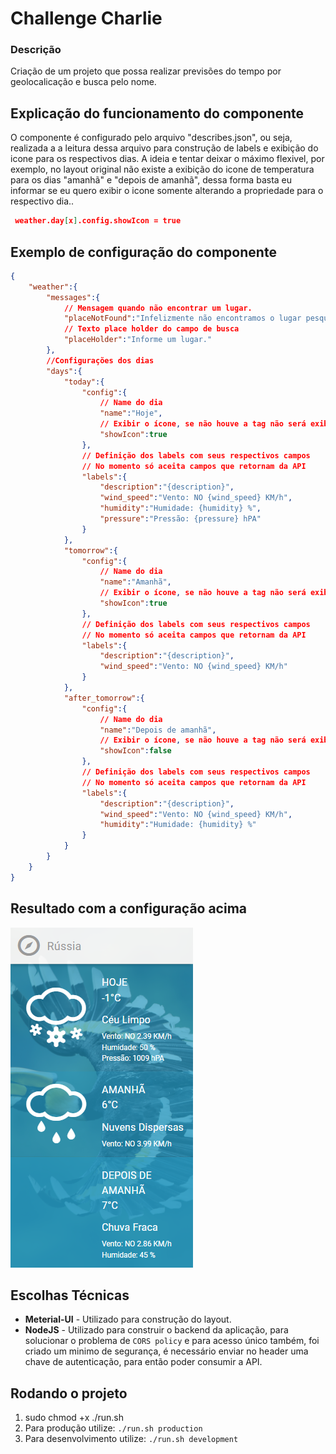 
# Challenge Charlie

### Descrição

Criação de um projeto que possa realizar previsões do tempo por geolocalicação e busca pelo nome.

## Explicação do funcionamento do componente
O componente é configurado pelo arquivo "describes.json", ou seja, realizada a a leitura dessa arquivo para construção de labels e exibição do icone para os respectivos dias.
A ideia e tentar deixar o máximo flexivel, por exemplo, no layout original não existe a exibição do icone de temperatura para os dias "amanhã" e "depois de amanhã", dessa forma basta eu informar se eu quero exibir o icone somente alterando a propriedade para o respectivo dia..

```json
 weather.day[x].config.showIcon = true
``` 
## Exemplo de configuração do componente
```json
{
    "weather":{
        "messages":{
            // Mensagem quando não encontrar um lugar.
            "placeNotFound":"Infelizmente não encontramos o lugar pesquisado.", 
            // Texto place holder do campo de busca
            "placeHolder":"Informe um lugar."
        },
        //Configurações dos dias
        "days":{
            "today":{
                "config":{
                    // Name do dia
                    "name":"Hoje",
                    // Exibir o ícone, se não houve a tag não será exibido.
                    "showIcon":true
                },
                // Definição dos labels com seus respectivos campos
                // No momento só aceita campos que retornam da API
                "labels":{
                    "description":"{description}",
                    "wind_speed":"Vento: NO {wind_speed} KM/h",
                    "humidity":"Humidade: {humidity} %",
                    "pressure":"Pressão: {pressure} hPA"
                }
            },
            "tomorrow":{
                "config":{
                    // Name do dia
                    "name":"Amanhã",
                    // Exibir o ícone, se não houve a tag não será exibido.
                    "showIcon":true
                },
                // Definição dos labels com seus respectivos campos
                // No momento só aceita campos que retornam da API
                "labels":{
                    "description":"{description}",
                    "wind_speed":"Vento: NO {wind_speed} KM/h"
                }
            },
            "after_tomorrow":{
                "config":{
                    // Name do dia
                    "name":"Depois de amanhã",
                    // Exibir o ícone, se não houve a tag não será exibido.
                    "showIcon":false
                },
                // Definição dos labels com seus respectivos campos
                // No momento só aceita campos que retornam da API
                "labels":{
                    "description":"{description}",
                    "wind_speed":"Vento: NO {wind_speed} KM/h",
                    "humidity":"Humidade: {humidity} %"
                }
            }
        }
    }
}
```

## Resultado com a configuração acima
<img src="layout/screen.png" alt="Challange accepted" />

## Escolhas Técnicas

- **Meterial-UI** - Utilizado para construção do layout.
- **NodeJS** - Utilizado para construir o backend da aplicação, para solucionar o problema de  `CORS policy` e para acesso único também, foi criado um minimo de segurança, é necessário enviar no header uma chave de autenticação, para então poder consumir a API.


## Rodando o projeto

1. sudo chmod +x ./run.sh
2. Para produção utilize: `./run.sh production`
3. Para desenvolvimento utilize: `./run.sh development`
